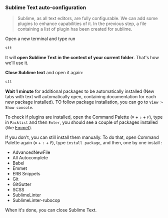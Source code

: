 ### Sublime Text auto-configuration

> Sublime, as all text editors, are fully configurable. We can add some plugins to enhance capabilities of it. In the previous step, a file containing a list of plugin has been created for sublime.

Open a new terminal and type run

```bash
stt
```

It will **open Sublime Text in the context of your current folder**. That's how we'll use it.

**Close Sublime text** and open it again:

```bash
stt
```

**Wait 1 minute** for additional packages to be automatically installed (New tabs with text will automatically open, containing documentation for each new package installed). TO follow package installation, you can go to `View > Show console`.

To check if plugins are installed, open the Command Palette (`⌘` + `⇧` + `P`), type in `Packlist` and then `Enter`, you should see a couple of packages installed (like [Emmet](http://emmet.io/)).

If you don't, you can still install them manually. To do that, open Command Palette again (`⌘` + `⇧` + `P`), type `install package`, and then, one by one install :

* AdvancedNewFile
* All Autocomplete
* Babel
* Emmet
* ERB Snippets
* Git
* GitGutter
* SCSS
* SublimeLinter
* SublimeLinter-rubocop

When it's done, you can close Sublime Text.
